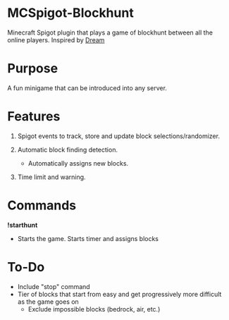 # MCSpigot-Blockhunt
Minecraft Spigot plugin that plays a game of blockhunt between all the online players. Inspired by [Dream](https://www.youtube.com/watch?v=p34C7fNFgTA)

# Purpose
A fun minigame that can be introduced into any server.


# Features
1. Spigot events to track, store and update block selections/randomizer.

2. Automatic block finding detection.
    - Automatically assigns new blocks.

3. Time limit and warning.



# Commands
**!starthunt**
- Starts the game. Starts timer and assigns blocks

# To-Do
- Include "stop" command
- Tier of blocks that start from easy and get progressively more difficult as the game goes on
  - Exclude impossible blocks (bedrock, air, etc.)
